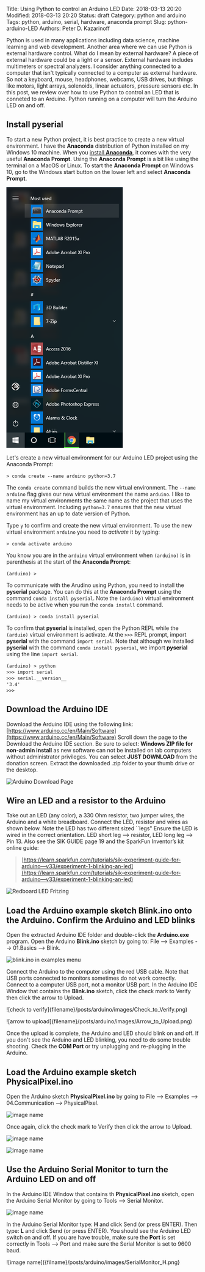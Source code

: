 Title: Using Python to control an Arduino LED
Date: 2018-03-13 20:20
Modified: 2018-03-13 20:20
Status: draft
Category: python and arduino
Tags: python, arduino, serial, hardware, anaconda prompt
Slug: python-arduino-LED
Authors: Peter D. Kazarinoff

Python is used in many applications including data science, machine learning and web development. Another area where we can use Python is external hardware control. What do I mean by external hardware? A piece of external hardware could be a light or a sensor. External hardware includes multimeters or spectral analyzers. I consider anything connected to a computer that isn't typically connected to a computer as external hardware. So not a keyboard, mouse, headphones, webcams, USB drives, but things like motors, light arrays, solenoids, linear actuators, pressure sensors etc.  In this post, we review over how to use Python to control an LED that is conneted to an Arduino. Python running on a computer will turn the Arduino LED on and off.

## Install pyserial

To start a new Python project, it is best practice to create a new virtual environment. I have the **Anaconda** distribution of Python installed on my Windows 10 machine. When you [install **Anaconda**]({filename}/posts/installation/installing_anaconda_on_windows.md), it comes with the very useful **Anaconda Prompt**. Using the **Anaconda Prompt** is a bit like using the terminal on a MacOS or Linux. To start the **Anaconda Prompt** on Windows 10, go to the Windows start button on the lower left and select **Anaconda Prompt**.

![anaconda in start menu](images/anaconda_from_start_menu.png)

Let's create a new virtual environment for our Arduino LED project using the Anaconda Prompt:

```terminal
> conda create --name arduino python=3.7
```

The ```conda create``` command builds the new virtual environment. The ```--name arduino``` flag gives our new virtual environment the name ```arduino```.  I like to name my virtual environments the same name as the project that uses the virtual environment.  Including ```python=3.7``` ensures that the new virtual environment has an up to date version of Python.

Type ```y``` to confirm and create the new virtual environment. To use the new virtual environment ```arduino``` you need to _activate_ it by typing:

```terminal
> conda activate arduino
```

You know you are in the ```arduino``` virtual environment when ```(arduino)``` is in parenthesis at the start of the **Anaconda Prompt**:

```terminal
(arduino) >
```

To communicate with the Arudino using Python, you need to install the **pyserial** package. You can do this at the **Anaconda Prompt** using the command ```conda install pyserial```. Note the ```(arduino)``` virtual environment needs to be active when you run the ```conda install``` command.

```terminal
(arduino) > conda install pyserial
```

To confirm that **pyserial** is installed, open the Python REPL while the ```(arduio)``` virtual environment is activate. At the ```>>>``` REPL prompt, import **pyserial** with the command ```import serial```. Note that although we installed **pyserial** with the command ```conda install pyserial```, we import **pyserial** using the line ```import serial```. 

```terminal
(arduino) > python
>>> import serial
>>> serial.__version__
'3.4'
>>>
```

## Download the Arduino IDE

Download the Arduino IDE using the following link: 
[https://www.arduino.cc/en/Main/Software](https://www.arduino.cc/en/Main/Software) 
Scroll down the page to the Download the Arduino IDE section. Be sure to select: **Windows ZIP file for non-admin install** as new software can not be installed on lab computers without administrator privileges. You can select **JUST DOWNLOAD** from the donation screen. Extract the downloaded .zip folder to your thumb drive or the desktop.

![Arduino Download Page]({filename}/posts/arduino/images/arduino_download_page.png)

## Wire an LED and a resistor to the Arduino

Take out an LED (any color), a 330 Ohm resistor, two jumper wires, the Arduino and a white breadboard. Connect the LED, resistor and wires as shown below. Note the LED has two different sized ``legs" Ensure the LED is wired in the correct orientation. LED short leg --> resistor, LED long leg --> Pin 13. Also see the SIK GUIDE page 19 and the SparkFun Inventor’s kit online guide: 

> [https://learn.sparkfun.com/tutorials/sik-experiment-guide-for-arduino—v33/experiment-1-blinking-an-led](https://learn.sparkfun.com/tutorials/sik-experiment-guide-for-arduino—v33/experiment-1-blinking-an-led)

![Redboard LED Fritzing]({filename}/posts/arduino/images/redboard_LED_bb.png)


## Load the Arduino example sketch **Blink.ino** onto the Arduino. Confirm the Arduino and LED blinks

Open the extracted Arduino IDE folder and double-click the **Arduino.exe** program. Open the Arduino **Blink.ino** sketch by going to: File --> Examples --> 01.Basics --> Blink. 

![blink.ino in examples menu]({filename}/posts/arduino/images/blink_in_examples_menu.png)

Connect the Arduino to the computer using the red USB cable. Note that USB ports connected to monitors sometimes do not work correctly. Connect to a computer USB port, not a monitor USB port. In the Arduino IDE Window that contains the **Blink.ino** sketch, click the check mark to Verify then click the arrow to Upload. 

![check to verify]{filename}/posts/arduino/images/Check_to_Verify.png)

![arrow to upload]{filename}/posts/arduino/images/Arrow_to_Upload.png)

Once the upload is complete, the Arduino and LED should blink on and off. If you don't see the Arduino and LED blinking, you need to do some trouble shooting. Check the **COM Port** or try unplugging and re-plugging in the Arduino. 

## Load the Arduino example sketch **PhysicalPixel.ino**

Open the Arduino sketch **PhysicalPixel.ino** by going to File --> Examples --> 04.Communication --> PhysicalPixel. 

   ![image name]({filname}/posts/arduino/images/physicalpixel_in_examples_menu.png)

Once again, click the check mark to Verify then click the arrow to Upload. 


   ![image name]({filname}/posts/arduino/images/Check_to_Verify.png)

   ![image name]({filname}/posts/arduino/images/Arrow_to_Upload.png)


## Use the Arduino Serial Monitor to turn the Arduino LED on and off

In the Arduino IDE Window that contains th **PhysicalPixel.ino** sketch, open the Arduino Serial Monitor by going to Tools --> Serial Monitor.

![image name]({filname}/posts/arduino/images/Tools_SerialMonitor.png)


In the Arduino Serial Monitor type: **H** and click Send (or press ENTER). Then type: **L** and click Send (or press ENTER). You should see the Arduino LED switch on and off. If you are have trouble, make sure the **Port** is set correctly in Tools --> Port and make sure the Serial Monitor is set to 9600 baud. 

![image name]({filname}/posts/arduino/images/SerialMonitor_H.png}
